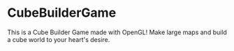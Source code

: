 # CubeBuilderGame
This is a Cube Builder Game made with OpenGL! Make large maps and build a cube world to your heart's desire. 
